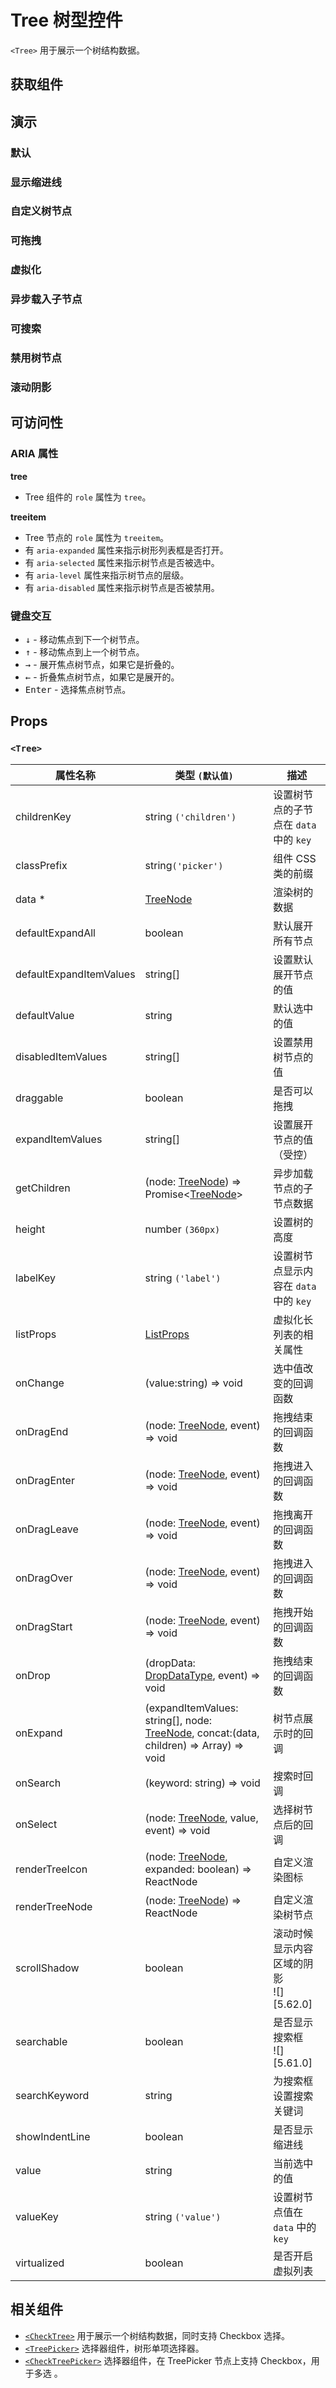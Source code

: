 # Tree 树型控件

`<Tree>` 用于展示一个树结构数据。

## 获取组件

<!--{include:<import-guide>}-->

## 演示

### 默认

<!--{include:`basic.md`}-->

### 显示缩进线

<!--{include:`show-indent-line.md`}-->

### 自定义树节点

<!--{include:`custom.md`}-->

### 可拖拽

<!--{include:`draggable.md`}-->

### 虚拟化

<!--{include:`virtualized.md`}-->

### 异步载入子节点

<!--{include:`async.md`}-->

### 可搜索

<!--{include:`searchable.md`}-->

### 禁用树节点

<!--{include:`disabled.md`}-->

### 滚动阴影

<!--{include:`scroll-shadow.md`}-->

## 可访问性

### ARIA 属性

**tree**

- Tree 组件的 `role` 属性为 `tree`。

**treeitem**

- Tree 节点的 `role` 属性为 `treeitem`。
- 有 `aria-expanded` 属性来指示树形列表框是否打开。
- 有 `aria-selected` 属性来指示树节点是否被选中。
- 有 `aria-level` 属性来指示树节点的层级。
- 有 `aria-disabled` 属性来指示树节点是否被禁用。

### 键盘交互

- <kbd>↓</kbd> - 移动焦点到下一个树节点。
- <kbd>↑</kbd> - 移动焦点到上一个树节点。
- <kbd>→</kbd> - 展开焦点树节点，如果它是折叠的。
- <kbd>←</kbd> - 折叠焦点树节点，如果它是展开的。
- <kbd>Enter</kbd> - 选择焦点树节点。

## Props

### `<Tree>`

| 属性名称                | 类型 `(默认值)`                                                                                | 描述                                       |
| ----------------------- | ---------------------------------------------------------------------------------------------- | ------------------------------------------ |
| childrenKey             | string `('children')`                                                                          | 设置树节点的子节点在 `data` 中的 `key`     |
| classPrefix             | string`('picker')`                                                                             | 组件 CSS 类的前缀                          |
| data \*                 | [TreeNode][node]                                                                               | 渲染树的数据                               |
| defaultExpandAll        | boolean                                                                                        | 默认展开所有节点                           |
| defaultExpandItemValues | string[]                                                                                       | 设置默认展开节点的值                       |
| defaultValue            | string                                                                                         | 默认选中的值                               |
| disabledItemValues      | string[]                                                                                       | 设置禁用树节点的值                         |
| draggable               | boolean                                                                                        | 是否可以拖拽                               |
| expandItemValues        | string[]                                                                                       | 设置展开节点的值（受控）                   |
| getChildren             | (node: [TreeNode][node]) => Promise&lt;[TreeNode][node]&gt;                                    | 异步加载节点的子节点数据                   |
| height                  | number `(360px)`                                                                               | 设置树的高度                               |
| labelKey                | string `('label')`                                                                             | 设置树节点显示内容在 `data` 中的 `key`     |
| listProps               | [ListProps][listprops]                                                                         | 虚拟化长列表的相关属性                     |
| onChange                | (value:string) => void                                                                         | 选中值改变的回调函数                       |
| onDragEnd               | (node: [TreeNode][node], event) => void                                                        | 拖拽结束的回调函数                         |
| onDragEnter             | (node: [TreeNode][node], event) => void                                                        | 拖拽进入的回调函数                         |
| onDragLeave             | (node: [TreeNode][node], event) => void                                                        | 拖拽离开的回调函数                         |
| onDragOver              | (node: [TreeNode][node], event) => void                                                        | 拖拽进入的回调函数                         |
| onDragStart             | (node: [TreeNode][node], event) => void                                                        | 拖拽开始的回调函数                         |
| onDrop                  | (dropData: [DropDataType][drop], event) => void                                                | 拖拽结束的回调函数                         |
| onExpand                | (expandItemValues: string[], node: [TreeNode][node], concat:(data, children) => Array) => void | 树节点展示时的回调                         |
| onSearch                | (keyword: string) => void                                                                      | 搜索时回调                                 |
| onSelect                | (node: [TreeNode][node], value, event) => void                                                 | 选择树节点后的回调                         |
| renderTreeIcon          | (node: [TreeNode][node], expanded: boolean) => ReactNode                                       | 自定义渲染图标                             |
| renderTreeNode          | (node: [TreeNode][node]) => ReactNode                                                          | 自定义渲染树节点                           |
| scrollShadow            | boolean                                                                                        | 滚动时候显示内容区域的阴影<br/>![][5.62.0] |
| searchable              | boolean                                                                                        | 是否显示搜索框<br/>![][5.61.0]             |
| searchKeyword           | string                                                                                         | 为搜索框设置搜索关键词                     |
| showIndentLine          | boolean                                                                                        | 是否显示缩进线                             |
| value                   | string                                                                                         | 当前选中的值                               |
| valueKey                | string `('value')`                                                                             | 设置树节点值在 `data` 中的 `key`           |
| virtualized             | boolean                                                                                        | 是否开启虚拟列表                           |

<!--{include:(_common/types/tree-node.md)}-->
<!--{include:(_common/types/list-props.md)}-->
<!--{include:(components/tree/fragments/drop-data-type.md)}-->

## 相关组件

- [`<CheckTree>`](/zh/components/check-tree) 用于展示一个树结构数据，同时支持 Checkbox 选择。
- [`<TreePicker>`](/zh/components/tree-picker) 选择器组件，树形单项选择器。
- [`<CheckTreePicker>`](/zh/components/check-tree-picker) 选择器组件，在 TreePicker 节点上支持 Checkbox，用于多选 。

[listprops]: #code-ts-list-props-code
[node]: #code-ts-tree-node-code
[drop]: #code-ts-drop-data-type-code
